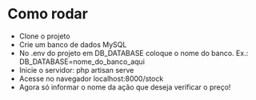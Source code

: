 # Como rodar

- Clone o projeto
- Crie um banco de dados MySQL
- No .env do projeto em DB_DATABASE coloque o nome do banco. Ex.: DB_DATABASE=nome_do_banco_aqui
- Inicie o servidor: php artisan serve
- Acesse no navegador localhost:8000/stock
- Agora só informar o nome da ação que deseja verificar o preço!
